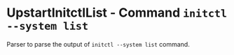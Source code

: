 UpstartInitctlList - Command ``initctl --system list``
======================================================

Parser to parse the output of ``initctl --system list`` command.